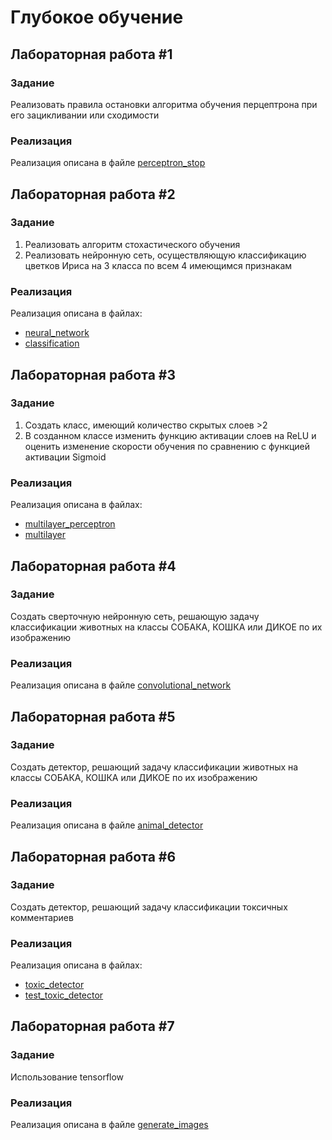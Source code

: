 # Глубокое обучение

## Лабораторная работа #1
### Задание
Реализовать правила остановки алгоритма обучения перцептрона при его зацикливании или сходимости
### Реализация
Реализация описана в файле [perceptron_stop](perceptron_stop.py)

## Лабораторная работа #2
### Задание
1. Реализовать алгоритм стохастического обучения
2. Реализовать нейронную сеть, осуществляющую классификацию цветков Ириса на 3 класса по всем 4 имеющимся признакам
### Реализация
Реализация описана в файлах:
- [neural_network](classification_neural_network/neural_network.py)
- [classification](classification_neural_network/classification.py)

## Лабораторная работа #3
### Задание
1. Cоздать класс, имеющий количество скрытых слоев >2
2. В созданном классе изменить функцию активации слоев на ReLU и оценить изменение скорости обучения по сравнению с функцией активации Sigmoid
### Реализация
Реализация описана в файлах:
- [multilayer_perceptron](multilayer_perceptron/multilayer_perceptron.py)
- [multilayer](multilayer_perceptron/multilayer.py)

## Лабораторная работа #4
### Задание
Создать сверточную нейронную сеть,
решающую задачу классификации животных на классы СОБАКА, КОШКА или ДИКОЕ по их изображению
### Реализация
Реализация описана в файле [convolutional_network](convolutional_neural_network/convolutional_network.py)

## Лабораторная работа #5
### Задание
Создать детектор, решающий задачу классификации животных на классы СОБАКА, КОШКА или ДИКОЕ по их изображению
### Реализация
Реализация описана в файле [animal_detector](animal_classification_detector/animal_detector.py)

## Лабораторная работа #6
### Задание
Создать детектор, решающий задачу классификации токсичных комментариев
### Реализация
Реализация описана в файлах:
- [toxic_detector](toxic_classification_detector/toxic_detector.py)
- [test_toxic_detector](toxic_classification_detector/test_toxic_detector.py)

## Лабораторная работа #7
### Задание
Использование tensorflow
### Реализация
Реализация описана в файле [generate_images](generate_images/generate_images.py)
